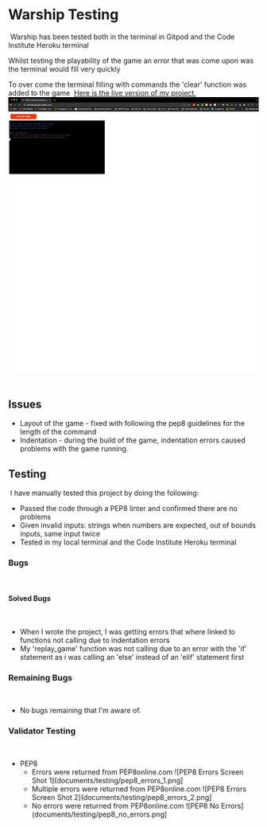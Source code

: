 # Warship Testing
​
Warship has been tested both in the terminal in Gitpod and the Code Institute Heroku terminal

Whilst testing the playability of the game an error that was come upon was the terminal would fill very quickly

To over come the terminal filling with commands the 'clear' function was added to the game
​
[Here is the live version of my project.](https://warship-app.herokuapp.com/)
​
![Screenshots](documents/testing/warship_game_play.png)
​
## Issues

* Layout of the game - fixed with following the pep8 guidelines for the length of the command
* Indentation - during the build of the game, indentation errors caused problems with the game running.
​
## Testing
​
I have manually tested this project by doing the following:
​
* Passed the code through a PEP8 linter and confirmed there are no problems
* Given invalid inputs: strings when numbers are expected, out of bounds inputs, same input twice
* Tested in my local terminal and the Code Institute Heroku terminal
​
### Bugs
​
#### Solved Bugs
​
* When I wrote the project, I was getting errors that where linked to functions not calling due to indentation errors
* My 'replay_game' function was not calling due to an error with the 'if' statement as i was calling an 'else' instead of an 'elif' statement first
​
### Remaining Bugs
​
* No bugs remaining that I'm aware of.
​
### Validator Testing
​
* PEP8
    * Errors were returned from PEP8online.com
	![PEP8 Errors Screen Shot 1](documents/testing/pep8_errors_1.png]
    * Multiple errors were returned from PEP8online.com
    ![PEP8 Errors Screen Shot 2](documents/testing/pep8_errors_2.png]
    * No errors were returned from PEP8online.com
    ![PEP8 No Errors](documents/testing/pep8_no_errors.png]